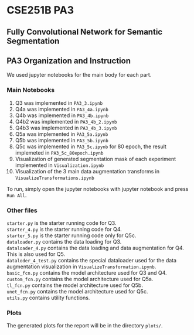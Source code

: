 # CSE251B PA3
## Fully Convolutional Network for Semantic Segmentation

## PA3 Organization and Instruction
We used jupyter notebooks for the main body for each part.  

### Main Notebooks
1. Q3 was implemented in `PA3_3.ipynb`  
2. Q4a was implemented in `PA3_4a.ipynb`  
3. Q4b was implemented in `PA3_4b.ipynb`  
4. Q4b2 was implemented in `PA3_4b_2.ipynb`  
5. Q4b3 was implemented in `PA3_4b_3.ipynb`  
6. Q5a was implemented in `PA3_5a.ipynb`  
7. Q5b was implemented in `PA3_5b.ipynb`  
8. Q5c was implemented in `PA3_5c.ipynb` for 80 epoch, the result implemeted in `PA3_5c_80epoch.ipynb` 
9. Visualization of generated segmentation mask of each experiment implemented in `Visualization.ipynb`  
10. Visualization of the 3 main data augmentation transforms in `VisualizeTransformations.ipynb`  

To run, simply open the jupyter notebooks with jupyter notebook and press `Run All`.

### Other files
`starter.py` is the starter running code for Q3.  
`starter_4.py` is the starter running code for Q4.  
`starter_5.py` is the starter running code only for Q5c.  
`dataloader.py` contains the data loading for Q3.  
`dataloader_4.py` contains the data loading and data augmentation for Q4. This is also used for Q5.  
`dataloder_4_test.py` contains the special dataloader used for the data augmentation visualization in `VisualizeTransformation.ipynb`.  
`basic_fcn.py` contains the model architecture used for Q3 and Q4.  
`custom_fcn.py` contains the model architecture used for Q5a.  
`tl_fcn.py` contains the model architecture used for Q5b.  
`unet_fcn.py` contains the model architecture used for Q5c.  
`utils.py` contains utility functions.  


### Plots
The generated plots for the report will be in the directory `plots/`.


